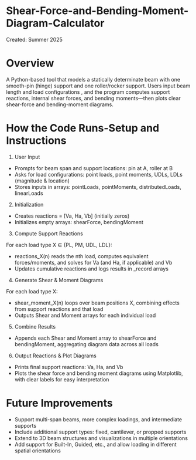 #  Shear-Force-and-Bending-Moment-Diagram-Calculator
Created: Summer 2025

#  Overview
A Python-based tool that models a statically determinate beam with one smooth-pin (hinge) support and one roller/rocker support. Users input beam length and load configurations , and the program computes support reactions, internal shear forces, and bending moments—then plots clear shear-force and bending-moment diagrams.
#  How the Code Runs-Setup and Instructions
1. User Input

- Prompts for beam span and support locations: pin at A, roller at B
- Asks for load configurations: point loads, point moments, UDLs, LDLs (magnitude & location)
- Stores inputs in arrays: pointLoads, pointMoments, distributedLoads, linearLoads

2. Initialization

- Creates reactions = [Va, Ha, Vb] (initially zeros)
- Initializes empty arrays: shearForce, bendingMoment

3. Compute Support Reactions

For each load type X ∈ {PL, PM, UDL, LDL}:
- reactions_X(n) reads the nth load, computes equivalent forces/moments, and solves for Va (and Ha, if applicable) and Vb
- Updates cumulative reactions and logs results in _record arrays

4. Generate Shear & Moment Diagrams

For each load type X:
- shear_moment_X(n) loops over beam positions X, combining effects from support reactions and that load
- Outputs Shear and Moment arrays for each individual load

5. Combine Results

- Appends each Shear and Moment array to shearForce and bendingMoment, aggregating diagram data across all loads

6. Output Reactions & Plot Diagrams

- Prints final support reactions: Va, Ha, and Vb
- Plots the shear force and bending moment diagrams using Matplotlib, with clear labels for easy interpretation

# Future Improvements
- Support multi-span beams, more complex loadings, and intermediate supports
- Include additional support types: fixed, cantilever, or propped supports
- Extend to 3D beam structures and visualizations in multiple orientations
- Add support for Built-In, Guided, etc., and allow loading in different spatial orientations
